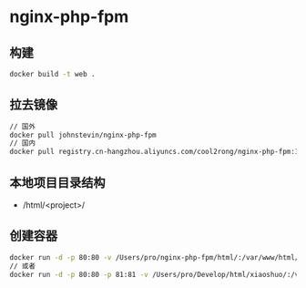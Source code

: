 # nginx-php-fpm

## 构建
```sh
docker build -t web .
```

## 拉去镜像
```sh
// 国外
docker pull johnstevin/nginx-php-fpm
// 国内
docker pull registry.cn-hangzhou.aliyuncs.com/cool2rong/nginx-php-fpm:1.0.3
```

## 本地项目目录结构

- /html/\<project\>/

## 创建容器
```sh
docker run -d -p 80:80 -v /Users/pro/nginx-php-fpm/html/:/var/www/html/ --name web johnstevin/nginx-php-fpm
// 或者
docker run -d -p 80:80 -p 81:81 -v /Users/pro/Develop/html/xiaoshuo/:/var/www/html/ --name web-xiaoshuo  --privileged=true registry.cn-hangzhou.aliyuncs.com/cool2rong/nginx-php-fpm:1.0.5
```